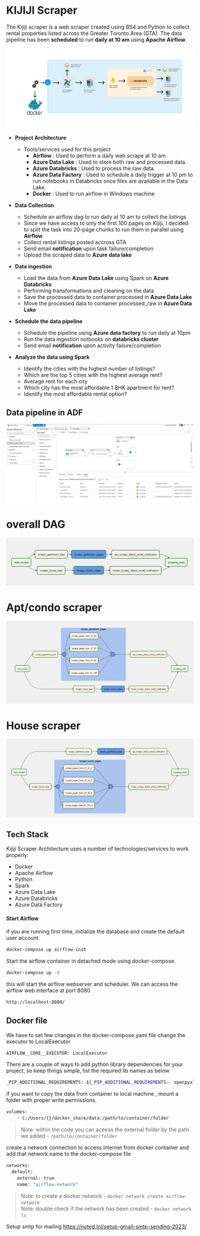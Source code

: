 # KIJIJI Scraper

The Kijiji scraper is a web scraper created using BS4 and Python to collect rental properties listed across the Greater Toronto Area (GTA). The data pipeline has been **scheduled** to run **daily at 10 am** using **Apache Airflow**. <br>

<img src="screenshot/architecture.png" />

+ **Project Architecture**
    + Tools/services used for this project
        + **Airflow** : Used to perform a daily web scrape at 10 am.
        + **Azure Data Lake** : Used to store both raw and processed data.
        + **Azure Databricks** : Used to process the raw data.
        + **Azure Data Factory** : Used to schedule a daily trigger at 10 pm to run notebooks in Databricks once files are available in the Data Lake. 
        + **Docker** : Used to run airflow in Windows machine

+ **Data Collection**
    + Schedule an airflow dag to run daily at 10 am to collect the listings
    + Since we have access to only the first 100 pages on Kijiji, I decided to split the task into 20-page chunks to run them in parallel using **Airflow**.
    + Collect rental listings posted accross GTA
    + Send email **notification** upon task failure/completion
    + Upload the scraped data to **Azure data lake**
 + **Data ingestion**
    + Load the data from **Azure Data Lake** using Spark on **Azure Databricks**
    + Performing transformations and cleaning on the data
    + Save the processed data to container processed in **Azure Data Lake**
    + Move the processed data to container processed_raw in **Azure Data Lake**
 + **Schedule the data pipeline**
    + Schedule the pipeline using **Azure data factory** to run daily at 10pm
    + Run the data ingestion notbooks on **databricks cluster**
    + Send email **notification** upon activity failure/completion
 + **Analyze the data using Spark**
    + Identify the cities with the highest number of listings?
    + Which are the top 5 cities with the highest average rent?
    + Average rent for each city
    + Which city has the most affordable 1 BHK apartment for rent?
    + Identify the most affordable rental option?

## Data pipeline in ADF

<img src="screenshot/adf.png" />

# overall DAG
<img src="screenshot/dag.png" />

# Apt/condo scraper
<img src="screenshot/dag2.png" />

# House scraper
<img src="screenshot/dag3.png" />

## Tech Stack

Kijiji Scraper Architecture uses a number of technologies/services to work properly:

- Docker
- Apache Airflow
- Python
- Spark
- Azure Data Lake
- Azure Databricks
- Azure Data Factory

#### Start Airflow

if you are running first time, initialize the database and create the default user account
```sh
docker-compose up airflow-init
```

Start the airflow container in detached mode using docker-compose.

```sh
docker-compose up -d
```

this will start the airflow webserver and scheduler. We can access the airflow web interface at port 8080

```sh
http://localhost:8080/
```

## Docker file

We have to set few changes in the docker-compose.yaml file
change the executor to LocalExecutor
```sh
AIRFLOW__CORE__EXECUTOR: LocalExecutor
```
There are a couple of ways to add python library dependencies for your project, so keep things simple, list the required lib names as below
```sh
_PIP_ADDITIONAL_REQUIREMENTS: ${_PIP_ADDITIONAL_REQUIREMENTS:- openpyxl}
```
if you want to copy the data from container to local machine , mount a folder with proper write permissions.
```sh
volumes:
    - C:/Users/{}/docker_share/data:/path/to/container/folder
```
> Note: within the code you can aceess the external folder by the path we added - `/path/to/container/folder`

create a network connection to access internet from docker container and add that network name to the docker-compose file
```sh
networks:
  default:
    external: true
    name: "airflow-network"
```
> Note: to create a docker network - `docker network create airflow-network` <br>
> Note: double check if the network has been created - `docker network ls`

Setup smtp for mailing 
https://noted.lol/setup-gmail-smtp-sending-2023/
